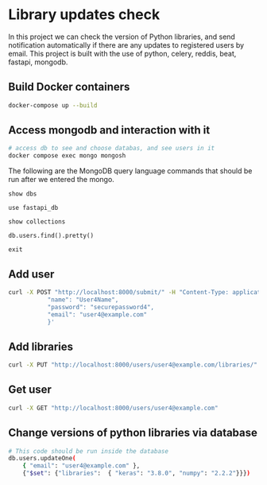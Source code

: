 # Library updates check
In this project we can check the version of Python libraries, and send notification automatically if there are any updates to registered users by email.
This project is built with the use of python, celery, reddis, beat, fastapi, mongodb.

## Build Docker containers
```bash
docker-compose up --build
```

## Access mongodb and interaction with it
```bash
# access db to see and choose databas, and see users in it
docker compose exec mongo mongosh 
```
The following are the MongoDB query language commands that should be run after we entered the mongo.
```
show dbs
```
```
use fastapi_db
```
```
show collections
```
```
db.users.find().pretty()
```
```
exit
```

## Add user
```bash
curl -X POST "http://localhost:8000/submit/" -H "Content-Type: application/json" -d '{
           "name": "User4Name",
           "password": "securepassword4",
           "email": "user4@example.com"
           }'
```

## Add libraries
```bash
curl -X PUT "http://localhost:8000/users/user4@example.com/libraries/" -H "Content-Type: application/json" -d '{"libraries": ["keras", "numpy"]}'
```

## Get user
```bash
curl -X GET "http://localhost:8000/users/user4@example.com" 
```

## Change versions of python libraries via database
```bash
# This code should be run inside the database
db.users.updateOne(
    { "email": "user4@example.com" },  
    {"$set": {"libraries":  { "keras": "3.8.0", "numpy": "2.2.2"}}}) 
```

